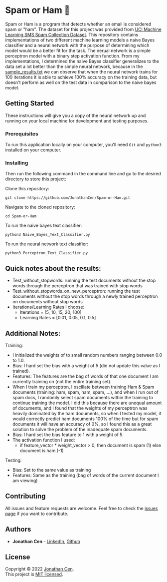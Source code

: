 # Spam or Ham 📧

Spam or Ham is a program that detects whether an email is considered spam or "ham". The dataset for this project was provided from [UCI Machine Learning SMS Spam Collection Dataset](https://www.kaggle.com/datasets/uciml/sms-spam-collection-dataset). This repository contains implementations of two different machine learning models a naive Bayes classifier and a neural network with the purpose of determining which model would be a better fit for the task. The nerual network is a simple perceptron model with a binary step activation function. From my implementations, I determined the naive Bayes classifier generalizes to the data set a lot better than the simple neural network, because in the [sample_results.txt](https://github.com/JonathanCen/Spam-or-Ham/blob/main/sample_results.txt) we can observe that when the neural network trains for 100 iterations it is able to achieve 100% accuracy on the training data, but doesn't perform as well on the test data in comparison to the naive bayes model.

## Getting Started

These instructions will give you a copy of the neural network up and running on
your local machine for development and testing purposes.

### Prerequisites

To run this application locally on your computer, you'll need `Git` and `python3` installed on your computer.

### Installing

Then run the following command in the command line and go to the desired directory to store this project:

Clone this repository:

    git clone https://github.com/JonathanCen/Spam-or-Ham.git

Navigate to the cloned repository:

    cd Spam-or-Ham

To run the naive bayes text classifier:

    python3 Naive_Bayes_Text_Classifier.py

To run the neural network text classifier:

    python3 Perceptron_Text_Classifier.py

## Quick notes about the results:

- Test_without_stopwords: running the test documents without the stop words through the perceptron that was trained with stop words
- Test_without_stopwords_on_new_perceptron: running the test documents without the stop words through a newly trained perceptron on documents without stop words
- Iterations/Learning Rates I choose:
  - Iterations = [5, 10, 15, 20, 100]
  - Learning Rates = [0.01, 0.05, 0.1, 0.5]

## Additional Notes:

Training:

- I initialized the weights of to small random numbers ranging between 0.0 to 1.0.
- Bias: I hard set the bias with a weight of 5 (did not update this value as I trained).
- Features: The features are the bag of words of that one document I am currently training on (not the entire training set).
- When I train my perceptron, I oscillate between training Ham & Spam documents (training: ham, spam, ham, spam, ...), and when I run out of spam docs, I randomly select spam documents within the training to continue training the model. I did this because there are unequal amount of documents, and I found that the weights of my perceptron was heavily dominated by the ham documents, so when I tested my model, it would correctly predict ham documents 100% of the time but for spam documents it will have an accuracy of 0%, so I found this as a great solution to solve the problem of the inadequate spam documents.
- Bias: I hard set the bias feature to 1 with a weight of 5.
- The activation function I used:
  - if feature_vector \* weight_vector > 0, then document is spam (1) else document is ham (-1)

Testing:

- Bias: Set to the same value as training
- Features: Same as the training (bag of words of the current document I am viewing)

## Contributing

All issues and feature requests are welcome.
Feel free to check the [issues page](https://github.com/JonathanCen/Spam-or-Ham/issues) if you want to contribute.

## Authors

- **Jonathan Cen** - [LinkedIn](https://www.linkedin.com/in/jonathancen/), [Github](https://github.com/JonathanCen)

## License

Copyright © 2022 [Jonathan Cen](<ADD PERSONAL WEBSITE LINK>).\
This project is [MIT licensed](https://github.com/JonathanCen/Spam-or-Ham/blob/main/LICENSE).
